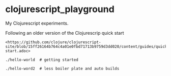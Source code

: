 # clojurescript_playground
My Clojurescript experiments.

Following an older version of the Clojurescrip quick start

    <https://github.com/clojure/clojurescript-site/blob/15ff26164b764c4a01e0fbd71713b9759d3dd020/content/guides/quick-start.adoc>

    ./hello-world  # getting started

    ./hello-word2  # less boiler plate and auto builds
